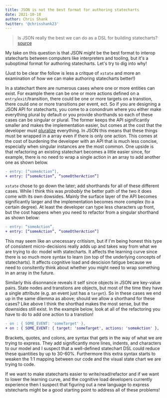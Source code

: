 ```yaml
---
title: JSON is not the best format for authoring statecharts
date: 2021-10-18
author: Chris Shank
twitter: '@chrisshank23'
---
```


> Is JSON really the best we can do as a DSL for building statecharts? [source](https://twitter.com/mpocock1/status/1439853560150298624)

My take on this question is that JSON _might_ be the best format to interop statecharts between computers like interpreters and tooling, but it's a suboptimal format for authoring statecharts. Let's try to dig into why!

(Just to be clear the follow is less a critque of `xstate` and more an examination of how we can make authoring statecharts better!)

In a statechart there are numerous cases where one or more entities can exist. For example there can be one or more actions defined on a `entry`/`exit`/transition, there could be one or more targets on a transtion, there could one or more transitions per event, ect. So if you are designing a JSON API for statecharts, you come to a conondrum where you either make everything plural by default or you provide shorthands so each of these cases can be singular or plural. The former keeps the API significantly smaller and makes the implementation easier, but comes at the cost that the developer must [pluralize](https://www.swyx.io/preemptive-pluralization/) everything. In JSON this means that these things must be wrapped in a array even if there is only one action. This comes at the cost of burdening the developer with an API that is much less concise, especially when singular instances are the most common. One upside is that refactoring an existing statechart becomes a little easier since, for example, there is no need to wrap a single action in an array to add another one as shown below.

```diff
- entry: [“someAction”],
+ entry: [“someAction”, “someOtherAction”]
```

`xstate` chose to go down the later; add shorthands for all of these different cases. While I think this was _probably_
the better path of the two it does come with its own dowsides. Mainly the surface layer of the API becomes significantly larger and the implementation becomes more complex (to a certain degree). At least the developer can type less characters up front, but the cost happens when you need to refactor from a singular shorthand as shown below:

```diff
- entry: “someAction”,
+ entry: [“someAction”, “someOtherAction”]
```

This may seem like an unecessary critisism, but if I'm being honest this type of consistent micro-decisions really adds up and takes way from what we are trying to do: model with statecharts. It affects the learning curve since there is so much more syntax to learn (on top of the underlying concepts of statecharts). It affects cognitive load and descision fatigue because we need to consitently think about whether you might need to wrap something in an array in the future.

Similarly this disonnance reveals it self since objects in JSON are key-value pairs. State nodes and transtions are objects, but most of the time they have a single attribute (e.g. an event just has a `target`). So in these cases we end up in the same dilemma as above; should we allow a shorthand for these cases? Like above I think the shorthad makes the most sense, but the downsides still exist. In the example below, look at all of the refactoring you have to do to add one action to a transtion!

```diff
- on : { SOME_EVENT: 'someTarget' },
+ on : { SOME_EVENT: { target: 'someTarget', actions: 'someAction' },
```

Brackets, quotes, and colons, are syntax that gets in the way of what we are trying to express. They add significantly more lines, indents, and characters to our model and I suspect that a well-defined statechart DSL could reduce these quantities by up to 30-60%. Furthermore this extra syntax starts to weaken the 1:1 mapping between our code and the visual state chart we are trying to code.

If we want to make statecharts easier to write/read/refactor and if we want to lower the learning curve, and the cognitive load developers currently experience then I suspect that figuring out a new language to express ststecharts might be a good starting point to address all of these problems!
